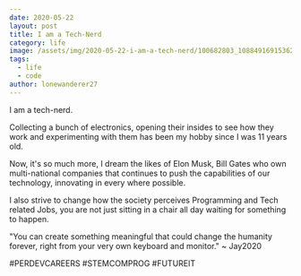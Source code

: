```yaml
---
date: 2020-05-22
layout: post
title: I am a Tech-Nerd
category: life
image: /assets/img/2020-05-22-i-am-a-tech-nerd/100682803_1088491691536209_8776004218919059456_n.jpg
tags:
  - life
  - code
author: lonewanderer27
---
```


I am a tech-nerd. 

Collecting a bunch of electronics, opening their insides to see how they work and experimenting with them has been my hobby since I was 11 years old.

Now, it's so much more, I dream the likes of Elon Musk, Bill Gates who own multi-national companies that continues to push the capabilities of our technology, innovating in every where possible.

I also strive to change how the society perceives Programming and Tech related Jobs, you are not just sitting in a chair all day waiting for something to happen.

"You can create something meaningful that could change the humanity forever, right from your very own keyboard and monitor."  ~ Jay2020

#PERDEVCAREERS
#STEMCOMPROG
#FUTUREIT 